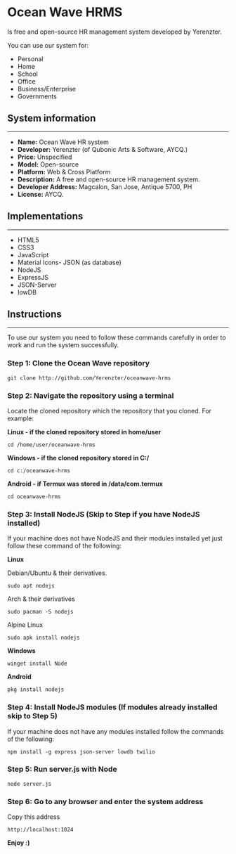 # Ocean Wave HRMS
Is free and open-source HR management system developed by Yerenzter.

You can use our system for:

- Personal
- Home
- School
- Office
- Business/Enterprise
- Governments

## System information
------
- **Name:** Ocean Wave HR system
- **Developer:** Yerenzter (of Qubonic Arts & Software, AYCQ.)
- **Price:** Unspecified
- **Model:** Open-source
- **Platform:** Web & Cross Platform
- **Description:** A free and open-source HR management system.
- **Developer Address:** Magcalon, San Jose, Antique 5700, PH
- **License:** AYCQ.


## Implementations
------
- HTML5
- CSS3
- JavaScript
- Material Icons- JSON (as database)
- NodeJS
- ExpressJS
- JSON-Server
- lowDB

## Instructions
------
To use our system you need to follow these commands carefully in order to work and run the system successfully.

### Step 1: Clone the Ocean Wave repository
`
git clone http://github.com/Yerenzter/oceanwave-hrms
`


### Step 2: Navigate the repository using a terminal
Locate the cloned repository which the repository that you cloned.
For example:

**Linux - if the cloned repository stored in home/user**

`
cd /home/user/oceanwave-hrms
`

**Windows - if the cloned repository stored in C:/**

`
cd c:/oceanwave-hrms
`

**Android - if Termux was stored in /data/com.termux**

`
cd oceanwave-hrms
`


### Step 3: Install NodeJS (Skip to Step if you have NodeJS installed)
If your machine does not have NodeJS and their modules installed yet just follow these command of the following:

**Linux**

Debian/Ubuntu & their derivatives.
	 
`
sudo apt nodejs
`

Arch & their derivatives

`
sudo pacman -S nodejs
`

Alpine Linux

`
sudo apk install nodejs
`

**Windows**

`
winget install Node
`

**Android**

`
pkg install nodejs
`


### Step 4: Install NodeJS modules (If modules already installed skip to Step 5)
If your machine does not have any modules installed follow the commands of the following:

`
npm install -g express json-server lowdb twilio
`


### Step 5: Run server.js with Node

`
node server.js
`


### Step 6: Go to any browser and enter the system address
Copy this address

`
http://localhost:1024
`


****Enjoy :)****